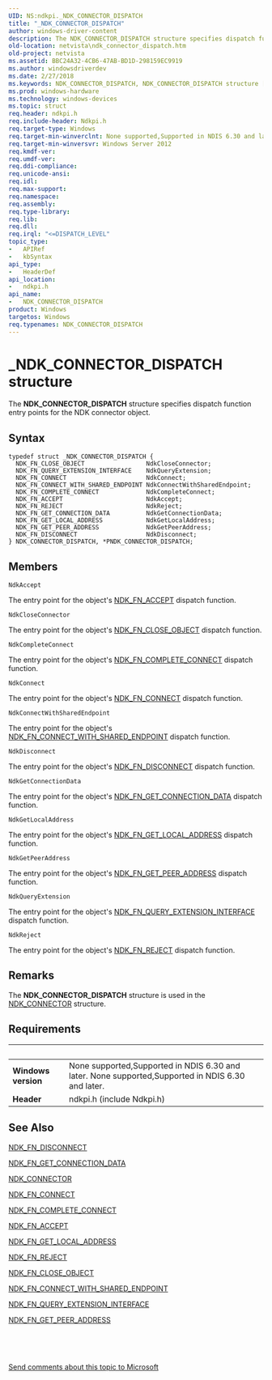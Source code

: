 ```yaml
---
UID: NS:ndkpi._NDK_CONNECTOR_DISPATCH
title: "_NDK_CONNECTOR_DISPATCH"
author: windows-driver-content
description: The NDK_CONNECTOR_DISPATCH structure specifies dispatch function entry points for the NDK connector object.
old-location: netvista\ndk_connector_dispatch.htm
old-project: netvista
ms.assetid: BBC24A32-4CB6-47AB-BD1D-298159EC9919
ms.author: windowsdriverdev
ms.date: 2/27/2018
ms.keywords: NDK_CONNECTOR_DISPATCH, NDK_CONNECTOR_DISPATCH structure [Network Drivers Starting with Windows Vista], PNDK_CONNECTOR_DISPATCH, PNDK_CONNECTOR_DISPATCH structure pointer [Network Drivers Starting with Windows Vista], _NDK_CONNECTOR_DISPATCH, ndkpi/NDK_CONNECTOR_DISPATCH, ndkpi/PNDK_CONNECTOR_DISPATCH, netvista.ndk_connector_dispatch
ms.prod: windows-hardware
ms.technology: windows-devices
ms.topic: struct
req.header: ndkpi.h
req.include-header: Ndkpi.h
req.target-type: Windows
req.target-min-winverclnt: None supported,Supported in NDIS 6.30 and later.
req.target-min-winversvr: Windows Server 2012
req.kmdf-ver: 
req.umdf-ver: 
req.ddi-compliance: 
req.unicode-ansi: 
req.idl: 
req.max-support: 
req.namespace: 
req.assembly: 
req.type-library: 
req.lib: 
req.dll: 
req.irql: "<=DISPATCH_LEVEL"
topic_type:
-	APIRef
-	kbSyntax
api_type:
-	HeaderDef
api_location:
-	ndkpi.h
api_name:
-	NDK_CONNECTOR_DISPATCH
product: Windows
targetos: Windows
req.typenames: NDK_CONNECTOR_DISPATCH
---
```


# _NDK_CONNECTOR_DISPATCH structure
The <b>NDK_CONNECTOR_DISPATCH</b> structure specifies dispatch function entry points for the NDK connector object.

## Syntax
````
typedef struct _NDK_CONNECTOR_DISPATCH {
  NDK_FN_CLOSE_OBJECT                 NdkCloseConnector;
  NDK_FN_QUERY_EXTENSION_INTERFACE    NdkQueryExtension;
  NDK_FN_CONNECT                      NdkConnect;
  NDK_FN_CONNECT_WITH_SHARED_ENDPOINT NdkConnectWithSharedEndpoint;
  NDK_FN_COMPLETE_CONNECT             NdkCompleteConnect;
  NDK_FN_ACCEPT                       NdkAccept;
  NDK_FN_REJECT                       NdkReject;
  NDK_FN_GET_CONNECTION_DATA          NdkGetConnectionData;
  NDK_FN_GET_LOCAL_ADDRESS            NdkGetLocalAddress;
  NDK_FN_GET_PEER_ADDRESS             NdkGetPeerAddress;
  NDK_FN_DISCONNECT                   NdkDisconnect;
} NDK_CONNECTOR_DISPATCH, *PNDK_CONNECTOR_DISPATCH;
````

## Members


`NdkAccept`

The entry point for the object's <a href="..\ndkpi\nc-ndkpi-ndk_fn_accept.md">NDK_FN_ACCEPT</a> dispatch function.

`NdkCloseConnector`

The entry point for the object's <a href="..\ndkpi\nc-ndkpi-ndk_fn_close_object.md">NDK_FN_CLOSE_OBJECT</a> dispatch function.

`NdkCompleteConnect`

The entry point for the object's <a href="..\ndkpi\nc-ndkpi-ndk_fn_complete_connect.md">NDK_FN_COMPLETE_CONNECT</a> dispatch function.

`NdkConnect`

The entry point for the object's <a href="..\ndkpi\nc-ndkpi-ndk_fn_connect.md">NDK_FN_CONNECT</a> dispatch function.

`NdkConnectWithSharedEndpoint`

The entry point for the object's <a href="..\ndkpi\nc-ndkpi-ndk_fn_connect_with_shared_endpoint.md">NDK_FN_CONNECT_WITH_SHARED_ENDPOINT</a> dispatch function.

`NdkDisconnect`

The entry point for the object's <a href="..\ndkpi\nc-ndkpi-ndk_fn_disconnect.md">NDK_FN_DISCONNECT</a> dispatch function.

`NdkGetConnectionData`

The entry point for the object's <a href="..\ndkpi\nc-ndkpi-ndk_fn_get_connection_data.md">NDK_FN_GET_CONNECTION_DATA</a> dispatch function.

`NdkGetLocalAddress`

The entry point for the object's <a href="..\ndkpi\nc-ndkpi-ndk_fn_get_local_address.md">NDK_FN_GET_LOCAL_ADDRESS</a> dispatch function.

`NdkGetPeerAddress`

The entry point for the object's <a href="..\ndkpi\nc-ndkpi-ndk_fn_get_peer_address.md">NDK_FN_GET_PEER_ADDRESS</a> dispatch function.

`NdkQueryExtension`

The entry point for the object's <a href="..\ndkpi\nc-ndkpi-ndk_fn_query_extension_interface.md">NDK_FN_QUERY_EXTENSION_INTERFACE</a> dispatch function.

`NdkReject`

The entry point for the object's <a href="..\ndkpi\nc-ndkpi-ndk_fn_reject.md">NDK_FN_REJECT</a> dispatch function.

## Remarks
The <b>NDK_CONNECTOR_DISPATCH</b> structure is used in the <a href="..\ndkpi\ns-ndkpi-_ndk_connector.md">NDK_CONNECTOR</a> structure.

## Requirements
| &nbsp; | &nbsp; |
| ---- |:---- |
| **Windows version** | None supported,Supported in NDIS 6.30 and later. None supported,Supported in NDIS 6.30 and later. |
| **Header** | ndkpi.h (include Ndkpi.h) |

## See Also

<a href="..\ndkpi\nc-ndkpi-ndk_fn_disconnect.md">NDK_FN_DISCONNECT</a>



<a href="..\ndkpi\nc-ndkpi-ndk_fn_get_connection_data.md">NDK_FN_GET_CONNECTION_DATA</a>



<a href="..\ndkpi\ns-ndkpi-_ndk_connector.md">NDK_CONNECTOR</a>



<a href="..\ndkpi\nc-ndkpi-ndk_fn_connect.md">NDK_FN_CONNECT</a>



<a href="..\ndkpi\nc-ndkpi-ndk_fn_complete_connect.md">NDK_FN_COMPLETE_CONNECT</a>



<a href="..\ndkpi\nc-ndkpi-ndk_fn_accept.md">NDK_FN_ACCEPT</a>



<a href="..\ndkpi\nc-ndkpi-ndk_fn_get_local_address.md">NDK_FN_GET_LOCAL_ADDRESS</a>



<a href="..\ndkpi\nc-ndkpi-ndk_fn_reject.md">NDK_FN_REJECT</a>



<a href="..\ndkpi\nc-ndkpi-ndk_fn_close_object.md">NDK_FN_CLOSE_OBJECT</a>



<a href="..\ndkpi\nc-ndkpi-ndk_fn_connect_with_shared_endpoint.md">NDK_FN_CONNECT_WITH_SHARED_ENDPOINT</a>



<a href="..\ndkpi\nc-ndkpi-ndk_fn_query_extension_interface.md">NDK_FN_QUERY_EXTENSION_INTERFACE</a>



<a href="..\ndkpi\nc-ndkpi-ndk_fn_get_peer_address.md">NDK_FN_GET_PEER_ADDRESS</a>



 

 

<a href="mailto:wsddocfb@microsoft.com?subject=Documentation%20feedback [netvista\netvista]:%20NDK_CONNECTOR_DISPATCH structure%20 RELEASE:%20(2/27/2018)&amp;body=%0A%0APRIVACY STATEMENT%0A%0AWe use your feedback to improve the documentation. We don't use your email address for any other purpose, and we'll remove your email address from our system after the issue that you're reporting is fixed. While we're working to fix this issue, we might send you an email message to ask for more info. Later, we might also send you an email message to let you know that we've addressed your feedback.%0A%0AFor more info about Microsoft's privacy policy, see http://privacy.microsoft.com/en-us/default.aspx." title="Send comments about this topic to Microsoft">Send comments about this topic to Microsoft</a>